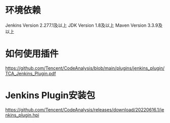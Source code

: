 
# 环境依赖
Jenkins Version 2.277.1及以上
JDK  Version  1.8及以上
Maven Version 3.3.9及以上

# 如何使用插件
https://github.com/Tencent/CodeAnalysis/blob/main/plugins/jenkins_plugin/TCA_Jenkins_Plugin.pdf

# Jenkins Plugin安装包
https://github.com/Tencent/CodeAnalysis/releases/download/20220616.1/jenkins_plugin.hpi
